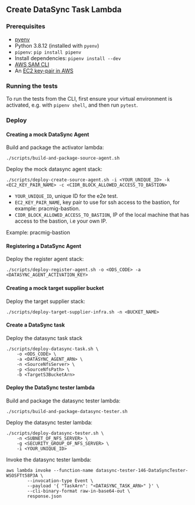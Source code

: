 ## Create DataSync Task Lambda

### Prerequisites

- [pyenv](https://github.com/pyenv/pyenv#installation)
- Python 3.8.12 (installed with `pyenv`)
- `pipenv`: `pip install pipenv`
- Install dependencies: `pipenv install --dev`
- [AWS SAM CLI](https://docs.aws.amazon.com/serverless-application-model/latest/developerguide/serverless-sam-cli-install.html)
- An [EC2 key-pair in AWS](https://docs.aws.amazon.com/AWSEC2/latest/UserGuide/ec2-key-pairs.html)

### Running the tests

To run the tests from the CLI, first ensure your virtual environment is activated, e.g. with `pipenv shell`, and then run `pytest`.

### Deploy

#### Creating a mock DataSync Agent

Build and package the activator lambda:

```shell
./scripts/build-and-package-source-agent.sh
```

Deploy the mock datasync agent stack:

```shell
./scripts/deploy-create-source-agent.sh -i <YOUR_UNIQUE_ID> -k <EC2_KEY_PAIR_NAME> -c <CIDR_BLOCK_ALLOWED_ACCESS_TO_BASTION>
```

- `YOUR_UNIQUE_ID`, unique ID for the e2e test.
- `EC2_KEY_PAIR_NAME`, key pair to use for ssh access to the bastion, for example: pracmig-bastion.
- `CIDR_BLOCK_ALLOWED_ACCESS_TO_BASTION`, IP of the local machine that has access to the bastion, i.e your own IP.

Example: pracmig-bastion

#### Registering a DataSync Agent

Deploy the register agent stack:

```shell
./scripts/deploy-register-agent.sh -o <ODS_CODE> -a <DATASYNC_AGENT_ACTIVATION_KEY>
```

#### Creating a mock target supplier bucket

Deploy the target supplier stack:

```shell
./scripts/deploy-target-supplier-infra.sh -n <BUCKET_NAME>
```

#### Create a DataSync task

Deploy the datasync task stack

```shell
./scripts/deploy-datasync-task.sh \
    -o <ODS_CODE> \
    -a <DATASYNC_AGENT_ARN> \
    -n <SourceNfsServer> \
    -p <SourceNfsPath> \
    -b <TargetS3BucketArn>
```

#### Deploy the DataSync tester lambda

Build and package the datasync tester lambda:

```shell
./scripts/build-and-package-datasync-tester.sh
```

Deploy the datasync tester lambda:

```shell
./scripts/deploy-datasync-tester.sh \
    -n <SUBNET_OF_NFS_SERVER> \
    -g <SECURITY_GROUP_OF_NFS_SERVER> \
    -i <YOUR_UNIQUE_ID>
```

Invoke the datasync tester lambda:
```shell
aws lambda invoke --function-name datasync-tester-146-DataSyncTester-WSOSFTt58P3A \
        --invocation-type Event \
        --payload '{ "TaskArn": "<DATASYNC_TASK_ARN>" }' \
        --cli-binary-format raw-in-base64-out \
        response.json
```
